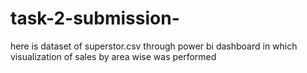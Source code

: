 # task-2-submission-
here is dataset of superstor.csv through power bi dashboard in which visualization of sales by area wise was performed 

